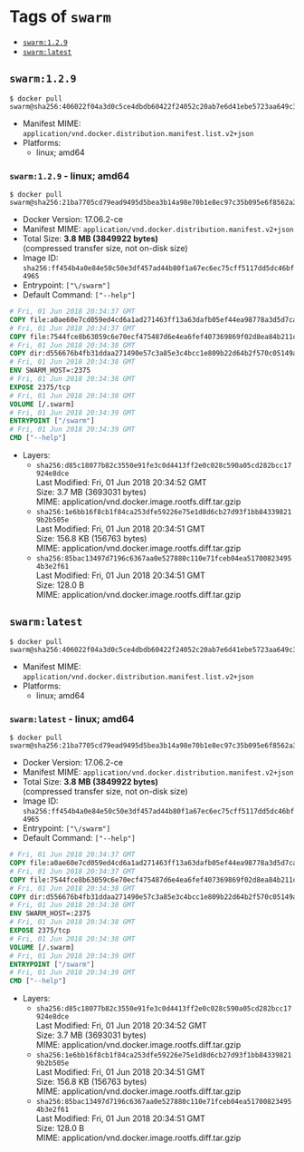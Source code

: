 <!-- THIS FILE IS GENERATED VIA './update-remote.sh' -->

# Tags of `swarm`

-	[`swarm:1.2.9`](#swarm129)
-	[`swarm:latest`](#swarmlatest)

## `swarm:1.2.9`

```console
$ docker pull swarm@sha256:406022f04a3d0c5ce4dbdb60422f24052c20ab7e6d41ebe5723aa649c3833975
```

-	Manifest MIME: `application/vnd.docker.distribution.manifest.list.v2+json`
-	Platforms:
	-	linux; amd64

### `swarm:1.2.9` - linux; amd64

```console
$ docker pull swarm@sha256:21ba7705cd79ead9495d5bea3b14a98e70b1e8ec97c35b095e6f8562a3f547ff
```

-	Docker Version: 17.06.2-ce
-	Manifest MIME: `application/vnd.docker.distribution.manifest.v2+json`
-	Total Size: **3.8 MB (3849922 bytes)**  
	(compressed transfer size, not on-disk size)
-	Image ID: `sha256:ff454b4a0e84e50c50e3df457ad44b80f1a67ec6ec75cff5117dd5dc46bf4965`
-	Entrypoint: `["\/swarm"]`
-	Default Command: `["--help"]`

```dockerfile
# Fri, 01 Jun 2018 20:34:37 GMT
COPY file:a0ae60e7cd059ed4cd6a1ad271463ff13a63dafb05ef44ea98778a3d5d7ca9e4 in /swarm 
# Fri, 01 Jun 2018 20:34:37 GMT
COPY file:7544fce8b63059c6e70ecf475487d6e4ea6fef407369869f02d8ea84b211c4de in /etc/ssl/certs/ca-certificates.crt 
# Fri, 01 Jun 2018 20:34:38 GMT
COPY dir:d556676b4fb31ddaa271490e57c3a85e3c4bcc1e809b22d64b2f570c05149a22 in /tmp 
# Fri, 01 Jun 2018 20:34:38 GMT
ENV SWARM_HOST=:2375
# Fri, 01 Jun 2018 20:34:38 GMT
EXPOSE 2375/tcp
# Fri, 01 Jun 2018 20:34:38 GMT
VOLUME [/.swarm]
# Fri, 01 Jun 2018 20:34:39 GMT
ENTRYPOINT ["/swarm"]
# Fri, 01 Jun 2018 20:34:39 GMT
CMD ["--help"]
```

-	Layers:
	-	`sha256:d85c18077b82c3550e91fe3c0d4413ff2e0c028c590a05cd282bcc17924e8dce`  
		Last Modified: Fri, 01 Jun 2018 20:34:52 GMT  
		Size: 3.7 MB (3693031 bytes)  
		MIME: application/vnd.docker.image.rootfs.diff.tar.gzip
	-	`sha256:1e6bb16f8cb1f84ca253dfe59226e75e1d8d6cb27d93f1bb843398219b2b505e`  
		Last Modified: Fri, 01 Jun 2018 20:34:51 GMT  
		Size: 156.8 KB (156763 bytes)  
		MIME: application/vnd.docker.image.rootfs.diff.tar.gzip
	-	`sha256:85bac13497d7196c6367aa0e527880c110e71fceb04ea517008234954b3e2f61`  
		Last Modified: Fri, 01 Jun 2018 20:34:51 GMT  
		Size: 128.0 B  
		MIME: application/vnd.docker.image.rootfs.diff.tar.gzip

## `swarm:latest`

```console
$ docker pull swarm@sha256:406022f04a3d0c5ce4dbdb60422f24052c20ab7e6d41ebe5723aa649c3833975
```

-	Manifest MIME: `application/vnd.docker.distribution.manifest.list.v2+json`
-	Platforms:
	-	linux; amd64

### `swarm:latest` - linux; amd64

```console
$ docker pull swarm@sha256:21ba7705cd79ead9495d5bea3b14a98e70b1e8ec97c35b095e6f8562a3f547ff
```

-	Docker Version: 17.06.2-ce
-	Manifest MIME: `application/vnd.docker.distribution.manifest.v2+json`
-	Total Size: **3.8 MB (3849922 bytes)**  
	(compressed transfer size, not on-disk size)
-	Image ID: `sha256:ff454b4a0e84e50c50e3df457ad44b80f1a67ec6ec75cff5117dd5dc46bf4965`
-	Entrypoint: `["\/swarm"]`
-	Default Command: `["--help"]`

```dockerfile
# Fri, 01 Jun 2018 20:34:37 GMT
COPY file:a0ae60e7cd059ed4cd6a1ad271463ff13a63dafb05ef44ea98778a3d5d7ca9e4 in /swarm 
# Fri, 01 Jun 2018 20:34:37 GMT
COPY file:7544fce8b63059c6e70ecf475487d6e4ea6fef407369869f02d8ea84b211c4de in /etc/ssl/certs/ca-certificates.crt 
# Fri, 01 Jun 2018 20:34:38 GMT
COPY dir:d556676b4fb31ddaa271490e57c3a85e3c4bcc1e809b22d64b2f570c05149a22 in /tmp 
# Fri, 01 Jun 2018 20:34:38 GMT
ENV SWARM_HOST=:2375
# Fri, 01 Jun 2018 20:34:38 GMT
EXPOSE 2375/tcp
# Fri, 01 Jun 2018 20:34:38 GMT
VOLUME [/.swarm]
# Fri, 01 Jun 2018 20:34:39 GMT
ENTRYPOINT ["/swarm"]
# Fri, 01 Jun 2018 20:34:39 GMT
CMD ["--help"]
```

-	Layers:
	-	`sha256:d85c18077b82c3550e91fe3c0d4413ff2e0c028c590a05cd282bcc17924e8dce`  
		Last Modified: Fri, 01 Jun 2018 20:34:52 GMT  
		Size: 3.7 MB (3693031 bytes)  
		MIME: application/vnd.docker.image.rootfs.diff.tar.gzip
	-	`sha256:1e6bb16f8cb1f84ca253dfe59226e75e1d8d6cb27d93f1bb843398219b2b505e`  
		Last Modified: Fri, 01 Jun 2018 20:34:51 GMT  
		Size: 156.8 KB (156763 bytes)  
		MIME: application/vnd.docker.image.rootfs.diff.tar.gzip
	-	`sha256:85bac13497d7196c6367aa0e527880c110e71fceb04ea517008234954b3e2f61`  
		Last Modified: Fri, 01 Jun 2018 20:34:51 GMT  
		Size: 128.0 B  
		MIME: application/vnd.docker.image.rootfs.diff.tar.gzip
